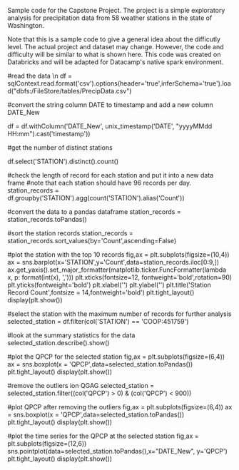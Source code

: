 Sample code for the Capstone Project. The project is a simple exploratory analysis for precipitation data from 58 weather stations in the state of Washington.

Note that this is a sample code to give a general idea about the difficutly level. The actual project and dataset may change. However, the code and difficulty will be similar to what is shown here. This code was created on Databricks and will be adapted for Datacamp's native spark environment. 

#read the data \n
df = sqlContext.read.format('csv').options(header='true',inferSchema='true').load("dbfs:/FileStore/tables/PrecipData.csv")

#convert the string  column DATE to timestamp and add a new column DATE_New

df = df.withColumn('DATE_New', unix_timestamp('DATE', "yyyyMMdd HH:mm").cast('timestamp'))

#get the number of distinct stations

df.select('STATION').distinct().count()

#check the length of record for each station and put it into a new data frame
#note that each station should have 96 records per day. 
station_records = df.groupby('STATION').agg(count('STATION').alias('Count'))

#convert the data to a pandas dataframe
station_records = station_records.toPandas()

#sort the station records 
station_records = station_records.sort_values(by='Count',ascending=False)

#plot the station with the top 10 records
fig,ax = plt.subplots(figsize=(10,4))
ax = sns.barplot(x='STATION',y='Count',data=station_records.iloc[0:9,])
ax.get_yaxis().set_major_formatter(matplotlib.ticker.FuncFormatter(lambda x, p: format(int(x), ',')))
plt.xticks(fontsize=12, fontweight='bold',rotation=90)
plt.yticks(fontweight='bold')
plt.xlabel('')
plt.ylabel('')
plt.title('Station Record Count',fontsize = 14,fontweight='bold')
plt.tight_layout()
display(plt.show())

#select the station with the maximum number of records for further analysis
selected_station = df.filter(col('STATION') == 'COOP:451759')

#look at the summary statistics for the data 
selected_station.describe().show()

#plot the QPCP for the selected station
fig,ax = plt.subplots(figsize=(6,4))
ax = sns.boxplot(x = 'QPCP',data=selected_station.toPandas())
plt.tight_layout()
display(plt.show())

#remove the outliers ion QGAG
selected_station = selected_station.filter((col('QPCP') > 0) & (col('QPCP') < 900))

#plot QPCP after removing the outliers
fig,ax = plt.subplots(figsize=(6,4))
ax = sns.boxplot(x = 'QPCP',data=selected_station.toPandas())
plt.tight_layout()
display(plt.show())

 #plot the time series for the QPCP at the selected station
fig,ax = plt.subplots(figsize=(12,6))
sns.pointplot(data=selected_station.toPandas(),x="DATE_New", y='QPCP')
plt.tight_layout()
display(plt.show())


